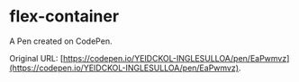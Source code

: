 # flex-container

A Pen created on CodePen.

Original URL: [https://codepen.io/YEIDCKOL-INGLESULLOA/pen/EaPwmvz](https://codepen.io/YEIDCKOL-INGLESULLOA/pen/EaPwmvz).

